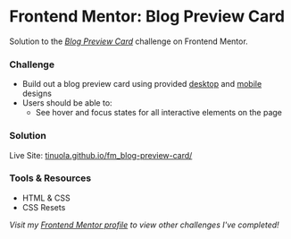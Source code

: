 # Frontend Mentor: Blog Preview Card

Solution to the _[Blog Preview Card](https://www.frontendmentor.io/challenges/blog-preview-card-ckPaj01IcS)_ challenge on Frontend Mentor.

### Challenge

- Build out a blog preview card using provided [desktop](/assets/design/desktop-design.jpg) and [mobile](/assets/design/mobile-design.jpg) designs
- Users should be able to:
  - See hover and focus states for all interactive elements on the page

### Solution

Live Site: [tinuola.github.io/fm_blog-preview-card/](https://tinuola.github.io/fm_blog-preview-card/)

### Tools & Resources

- HTML & CSS
- CSS Resets

_Visit my [Frontend Mentor profile](https://www.frontendmentor.io/profile/tinuola) to view other challenges I've completed!_

